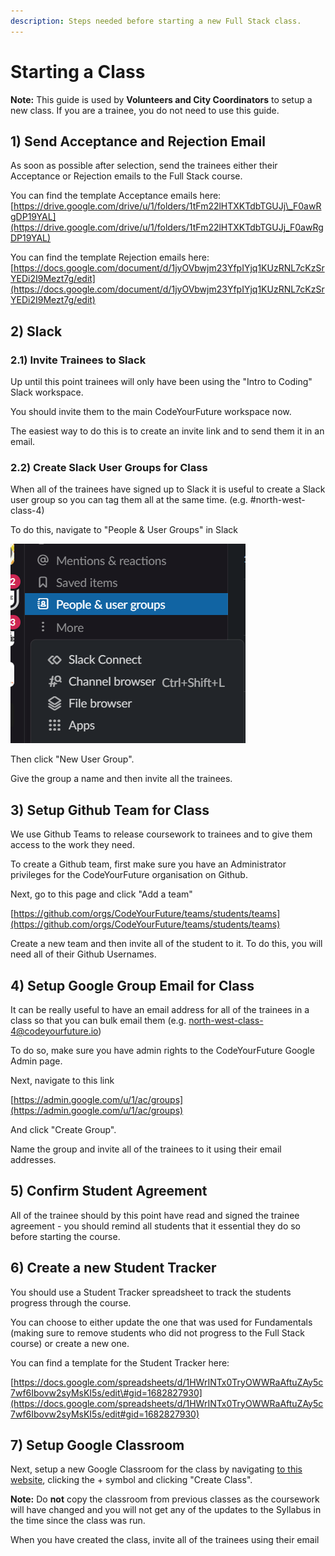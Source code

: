 ```yaml
---
description: Steps needed before starting a new Full Stack class.
---
```


# Starting a Class

**Note:** This guide is used by **Volunteers and City Coordinators** to setup a new class. If you are a trainee, you do not need to use this guide.

## 1\) Send Acceptance and Rejection Email

As soon as possible after selection, send the trainees either their Acceptance or Rejection emails to the Full Stack course.

You can find the template Acceptance emails here: [https://drive.google.com/drive/u/1/folders/1tFm22lHTXKTdbTGUJj\_F0awRgDP19YAL](https://drive.google.com/drive/u/1/folders/1tFm22lHTXKTdbTGUJj_F0awRgDP19YAL)

You can find the template Rejection emails here: [https://docs.google.com/document/d/1jyOVbwjm23YfpIYjq1KUzRNL7cKzSrYEDi2I9Mezt7g/edit](https://docs.google.com/document/d/1jyOVbwjm23YfpIYjq1KUzRNL7cKzSrYEDi2I9Mezt7g/edit)

## 2\) Slack

### 2.1\) Invite Trainees to Slack

Up until this point trainees will only have been using the "Intro to Coding" Slack workspace.

You should invite them to the main CodeYourFuture workspace now.

The easiest way to do this is to create an invite link and to send them it in an email.

### 2.2\) Create Slack User Groups for Class

When all of the trainees have signed up to Slack it is useful to create a Slack user group so you can tag them all at the same time. \(e.g. \#north-west-class-4\)

To do this, navigate to "People & User Groups" in Slack

![](../../.gitbook/assets/image%20%281%29.png)

Then click "New User Group".

Give the group a name and then invite all the trainees.

## 3\) Setup Github Team for Class

We use Github Teams to release coursework to trainees and to give them access to the work they need.

To create a Github team, first make sure you have an Administrator privileges for the CodeYourFuture organisation on Github. 

Next, go to this page and click "Add a team"

[https://github.com/orgs/CodeYourFuture/teams/students/teams](https://github.com/orgs/CodeYourFuture/teams/students/teams)

Create a new team and then invite all of the student to it. To do this, you will need all of their Github Usernames. 

## 4\) Setup Google Group Email for Class

It can be really useful to have an email address for all of the trainees in a class so that you can bulk email them \(e.g. north-west-class-4@codeyourfuture.io\)

To do so, make sure you have admin rights to the CodeYourFuture Google Admin page.

Next, navigate to this link

[https://admin.google.com/u/1/ac/groups](https://admin.google.com/u/1/ac/groups)

And click "Create Group".

Name the group and invite all of the trainees to it using their email addresses.

## 5\) Confirm Student Agreement

All of the trainee should by this point have read and signed the trainee agreement - you should remind all students that it essential they do so before starting the course.

## 6\) Create a new Student Tracker

You should use a Student Tracker spreadsheet to track the students progress through the course. 

You can choose to either update the one that was used for Fundamentals \(making sure to remove students who did not progress to the Full Stack course\) or create a new one. 

You can find a template for the Student Tracker here:

[https://docs.google.com/spreadsheets/d/1HWrINTx0TryOWWRaAftuZAy5c7wf6Ibovw2syMsKI5s/edit\#gid=1682827930](https://docs.google.com/spreadsheets/d/1HWrINTx0TryOWWRaAftuZAy5c7wf6Ibovw2syMsKI5s/edit#gid=1682827930)

## 7\) Setup Google Classroom

Next, setup a new Google Classroom for the class by navigating [to this website](https://classroom.google.com), clicking the + symbol and clicking "Create Class".

**Note:** Do **not** copy the classroom from previous classes as the coursework will have changed and you will not get any of the updates to the Syllabus in the time since the class was run. 

When you have created the class, invite all of the trainees using their email

